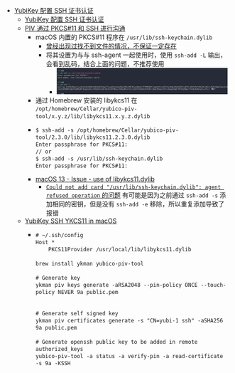 - [YubiKey 配置 SSH 证书认证](https://wangye.org/posts/2021/04/configure-yubikey-for-ssh-authentication.html)
	- [YubiKey 配置 SSH 证书认证]( https://wangye.org/posts/2021/04/configure-yubikey-for-ssh-authentication.html)
	- [PIV  通过 PKCS#11 和 SSH 进行沟通](https://developers.yubico.com/PIV/Guides/SSH_with_PIV_and_PKCS11.html)
		- macOS 内置的 PKCS#11 程序在 `/usr/lib/ssh-keychain.dylib`
			- [曾经出现过找不到文件的情况，不保证一定存在](https://developer.apple.com/forums/thread/670307)
			- 将其设置为与与 ssh-agent 一起使用时，使用 `ssh-add -L` 输出，会看到乱码，结合上面的问题，不推荐使用
				- ![image.png](../assets/image_1673017486553_0.png)
		- 通过 Homebrew 安装的 libykcs11 在 `/opt/homebrew/Cellar/yubico-piv-tool/x.y.z/lib/libykcs11.x.y.z.dylib`
		- ```
		  $ ssh-add -s /opt/homebrew/Cellar/yubico-piv-tool/2.3.0/lib/libykcs11.2.3.0.dylib
		  Enter passphrase for PKCS#11:
		  // or
		  $ ssh-add -s /usr/lib/ssh-keychain.dylib
		  Enter passphrase for PKCS#11:
		  ```
		- [macOS 13 - Issue - use of libykcs11.dylib](https://github.com/Yubico/yubico-piv-tool/issues/387)
			- [`Could not add card "/usr/lib/ssh-keychain.dylib": agent refused operation` 的问题](https://github.com/Yubico/yubico-piv-tool/issues/387#issuecomment-1223504346) 有可能是因为之前通过 `ssh-add -s` 添加相同的密钥，但是没有 `ssh-add -e` 移除，所以重复添加导致了报错
	- [YubiKey SSH YKCS11 in macOS](https://gist.github.com/marfillaster/22f44d53f4794c78c52ce745ab81ccdb)
		- ```
		  # ~/.ssh/config
		  Host *
		      PKCS11Provider /usr/local/lib/libykcs11.dylib
		  
		  brew install ykman yubico-piv-tool
		  
		  # Generate key
		  ykman piv keys generate -aRSA2048 --pin-policy ONCE --touch-policy NEVER 9a public.pem
		  
		  
		  # Generate self signed key
		  ykman piv certificates generate -s "CN=yubi-1 ssh" -aSHA256  9a public.pem
		  
		  # Generate openssh public key to be added in remote authorized_keys
		  yubico-piv-tool -a status -a verify-pin -a read-certificate -s 9a -KSSH
		  ```